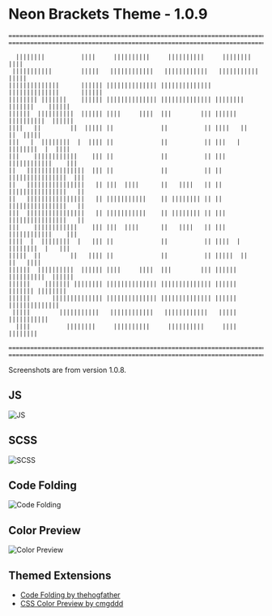 Neon Brackets Theme - 1.0.9
=========

    ===================================================================================
    ===================================================================================

      ||||||||          ||||     ||||||||||     ||||||||||     ||||||||          ||||
     |||||||||||        |||||   ||||||||||||   ||||||||||||   |||||||||||        |||||
    ||||||||||||||      |||||| |||||||||||||| |||||||||||||| ||||||||||||||      ||||||
    |||||||| |||||||    |||||| |||||||||||||| |||||||||||||| |||||||| |||||||    ||||||
    ||||||  ||||||||||  |||||| ||||     ||||  |||        ||| ||||||  ||||||||||  ||||||
    ||||   ||        ||  ||||| ||             ||          || ||||   ||        ||  |||||
    |||   |  ||||||||  |  |||| ||             ||          || |||   |  ||||||||  |  ||||
    |||    ||||||||||||    ||| ||             ||          || |||    ||||||||||||    |||
    ||   ||||||||||||||||  ||| ||             ||          || ||   ||||||||||||||||  |||
    ||   ||||||||||||||||   || |||  ||||      ||   ||||   || ||   ||||||||||||||||   ||
    ||   ||||||||||||||||   || |||||||||||    || |||||||| || ||   ||||||||||||||||   ||
    |||  ||||||||||||||||   || |||||||||||    || |||||||| || |||  ||||||||||||||||   ||
    |||    ||||||||||||    ||| |||  ||||      ||   ||||   || |||    ||||||||||||    |||
    ||||  |  ||||||||  |   ||| ||             ||          || ||||  |  ||||||||  |   |||
    |||||  ||        ||   |||| ||             ||          || |||||  ||        ||   ||||
    ||||||  ||||||||||  |||||| ||||     ||||  |||        ||| ||||||  ||||||||||  ||||||
    ||||||    ||||||| |||||||| |||||||||||||| |||||||||||||| ||||||    ||||||| ||||||||
    ||||||      |||||||||||||| |||||||||||||| |||||||||||||| ||||||      ||||||||||||||
     |||||        |||||||||||   ||||||||||||   ||||||||||||   |||||        |||||||||||
      ||||          ||||||||     ||||||||||     ||||||||||     ||||          ||||||||

    ===================================================================================
    ===================================================================================


Screenshots are from version 1.0.8.


## JS
![JS](https://github.com/dustindowell22/neon-brackets-theme/blob/master/preview/js.png)

## SCSS
![SCSS](https://github.com/dustindowell22/neon-brackets-theme/blob/master/preview/scss.png)

## Code Folding
![Code Folding](https://github.com/dustindowell22/neon-brackets-theme/blob/master/preview/code-folding.png)

## Color Preview
![Color Preview](https://github.com/dustindowell22/neon-brackets-theme/blob/master/preview/color-preview.png)


## Themed Extensions
+ [Code Folding by thehogfather](https://github.com/thehogfather/brackets-code-folding)
+ [CSS Color Preview by cmgddd](https://github.com/cmgddd/Brackets-css-color-preview)
